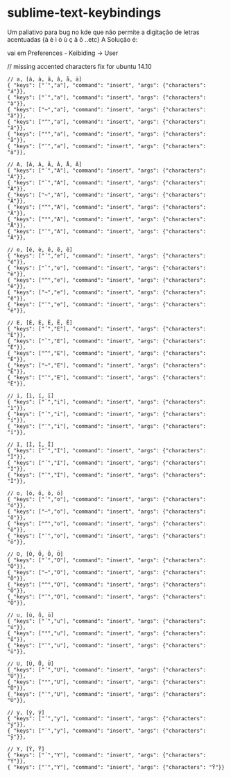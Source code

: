 # sublime-text-keybindings
Um paliativo para bug no kde que não permite a digitação de letras acentuadas {à è ì ò ù ç ã ô ..etc}
A Solução é: 

vai em Preferences - Keibiding -> User

// missing accented characters fix for ubuntu 14.10

    // a, [á, à, ã, â, å, ä]
    { "keys": ["´","a"], "command": "insert", "args": {"characters": "á"}},
    { "keys": ["`","a"], "command": "insert", "args": {"characters": "à"}},
    { "keys": ["~","a"], "command": "insert", "args": {"characters": "ã"}},
    { "keys": ["^","a"], "command": "insert", "args": {"characters": "â"}},
    { "keys": ["°","a"], "command": "insert", "args": {"characters": "å"}},
    { "keys": ["¨","a"], "command": "insert", "args": {"characters": "ä"}},

    // A, [Á, À, Ã, Â, Å, Ä]
    { "keys": ["´","A"], "command": "insert", "args": {"characters": "Á"}},
    { "keys": ["`","A"], "command": "insert", "args": {"characters": "À"}},
    { "keys": ["~","A"], "command": "insert", "args": {"characters": "Ã"}},
    { "keys": ["^","A"], "command": "insert", "args": {"characters": "Â"}},
    { "keys": ["°","A"], "command": "insert", "args": {"characters": "Å"}},
    { "keys": ["¨","A"], "command": "insert", "args": {"characters": "Ä"}},

    // e, [é, è, ê, ẽ, ë]
    { "keys": ["´","e"], "command": "insert", "args": {"characters": "é"}},
    { "keys": ["`","e"], "command": "insert", "args": {"characters": "è"}},
    { "keys": ["^","e"], "command": "insert", "args": {"characters": "ê"}},
    { "keys": ["~","e"], "command": "insert", "args": {"characters": "ẽ"}},
    { "keys": ["¨","e"], "command": "insert", "args": {"characters": "ë"}},

    // E, [É, È, Ê, Ẽ, Ë]
    { "keys": ["´","E"], "command": "insert", "args": {"characters": "É"}},
    { "keys": ["`","E"], "command": "insert", "args": {"characters": "È"}},
    { "keys": ["^","E"], "command": "insert", "args": {"characters": "Ê"}},
    { "keys": ["~","E"], "command": "insert", "args": {"characters": "Ẽ"}},
    { "keys": ["¨","E"], "command": "insert", "args": {"characters": "Ë"}},

    // i, [ì, í, ï]
    { "keys": ["`","i"], "command": "insert", "args": {"characters": "ì"}},
    { "keys": ["´","i"], "command": "insert", "args": {"characters": "í"}},
    { "keys": ["¨","i"], "command": "insert", "args": {"characters": "ï"}},

    // I, [Ì, Í, Ï]
    { "keys": ["`","I"], "command": "insert", "args": {"characters": "Ì"}},
    { "keys": ["´","I"], "command": "insert", "args": {"characters": "Í"}},
    { "keys": ["¨","I"], "command": "insert", "args": {"characters": "Ï"}},

    // o, [ó, õ, ô, ö]
    { "keys": ["´","o"], "command": "insert", "args": {"characters": "ó"}},
    { "keys": ["~","o"], "command": "insert", "args": {"characters": "õ"}},
    { "keys": ["^","o"], "command": "insert", "args": {"characters": "ô"}},
    { "keys": ["¨","o"], "command": "insert", "args": {"characters": "ö"}},

    // O, [Ó, Õ, Ô, Ö]
    { "keys": ["´","O"], "command": "insert", "args": {"characters": "Ó"}},
    { "keys": ["~","O"], "command": "insert", "args": {"characters": "Õ"}},
    { "keys": ["^","O"], "command": "insert", "args": {"characters": "Ô"}},
    { "keys": ["¨","O"], "command": "insert", "args": {"characters": "Ö"}},

    // u, [ú, ů, ü]
    { "keys": ["´","u"], "command": "insert", "args": {"characters": "ú"}},
    { "keys": ["°","u"], "command": "insert", "args": {"characters": "ů"}},
    { "keys": ["¨","u"], "command": "insert", "args": {"characters": "ü"}},

    // U, [Ú, Ů, Ü]
    { "keys": ["´","U"], "command": "insert", "args": {"characters": "Ú"}},
    { "keys": ["°","U"], "command": "insert", "args": {"characters": "Ů"}},
    { "keys": ["¨","U"], "command": "insert", "args": {"characters": "Ü"}},

    // y, [ý, ÿ]
    { "keys": ["´","y"], "command": "insert", "args": {"characters": "ý"}},
    { "keys": ["¨","y"], "command": "insert", "args": {"characters": "ÿ"}},

    // Y, [Ý, Ÿ]
    { "keys": ["´","Y"], "command": "insert", "args": {"characters": "Ý"}},
    { "keys": ["¨","Y"], "command": "insert", "args": {"characters": "Ÿ"}} 

